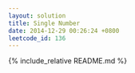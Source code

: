 ```yaml
---
layout: solution
title: Single Number
date: 2014-12-29 00:26:24 +0800
leetcode_id: 136
---
```

{% include_relative README.md %}
